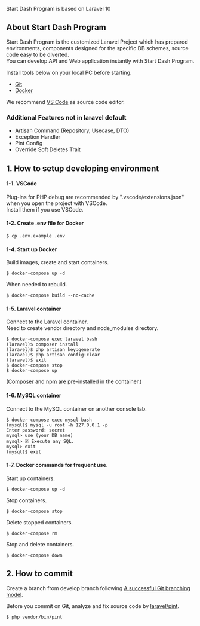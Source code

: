 Start Dash Program is based on Laravel 10

## About Start Dash Program

Start Dash Program is the customized Laravel Project which has prepared environments, components designed for the specific DB schemes, source code easy to be diverted.  
You can develop API and Web application instantly with Start Dash Program.

Install tools below on your local PC before starting.

- [Git](https://git-scm.com/)
- [Docker](https://www.docker.com/)

We recommend [VS Code](https://code.visualstudio.com/) as source code editor.

### Additional Features not in laravel default
 - Artisan Command (Repository, Usecase, DTO)
 - Exception Handler
 - Pint Config
 - Override Soft Deletes Trait


## 1. How to setup developing environment


#### 1-1. VSCode

Plug-ins for PHP debug are recommended by ".vscode/extensions.json" when you open the project with VSCode.  
Install them if you use VSCode.


#### 1-2. Create .env file for Docker

```
$ cp .env.example .env
```


#### 1-4. Start up Docker

Build images, create and start containers.
```
$ docker-compose up -d
```
When needed to rebuild.
```
$ docker-compose build --no-cache
```


#### 1-5. Laravel container

Connect to the Laravel container.  
Need to create vendor directory and node_modules directory.
```
$ docker-compose exec laravel bash
(laravel)$ composer install
(laravel)$ php artisan key:generate
(laravel)$ php artisan config:clear
(laravel)$ exit
$ docker-compose stop
$ docker-compose up
```
([Composer](https://github.com/composer/composer) and [npm](https://www.npmjs.com/) are pre-installed in the container.)


#### 1-6. MySQL container

Connect to the MySQL container on another console tab.
```
$ docker-compose exec mysql bash
(mysql)$ mysql -u root -h 127.0.0.1 -p
Enter password: secret
mysql> use (your DB name)
mysql> ※ Execute any SQL.
mysql> exit
(mysql)$ exit
```


#### 1-7. Docker commands for frequent use.

Start up containers.
```
$ docker-compose up -d
```
Stop containers.
```
$ docker-compose stop
```
Delete stopped containers.
```
$ docker-compose rm
```
Stop and delete containers.
```
$ docker-compose down
```


## 2. How to commit
Create a branch from develop branch following [A successful Git branching model](https://nvie.com/posts/a-successful-git-branching-model/).

Before you commit on Git, analyze and fix source code by [laravel/pint](https://readouble.com/laravel/10.x/ja/pint.html).
```
$ php vendor/bin/pint
```
